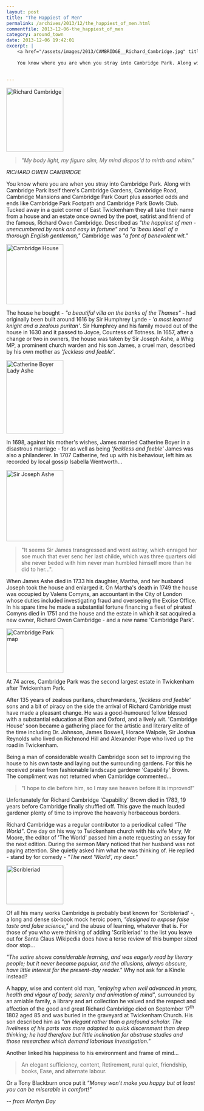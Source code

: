 ```yaml
---
layout: post
title: "The Happiest of Men"
permalink: /archives/2013/12/the_happiest_of_men.html
commentfile: 2013-12-06-the_happiest_of_men
category: around_town
date: 2013-12-06 19:42:01
excerpt: |
    <a href="/assets/images/2013/CAMBRIDGE__Richard_Cambridge.jpg" title="See larger version of - Richard Cambridge"><img src="/assets/images/2013/CAMBRIDGE__Richard_Cambridge_thumb.jpg" width="150" height="168" alt="Richard Cambridge" class="photo right" /></a>
    
    You know where you are when you stray into Cambridge Park. Along with Cambridge Park itself there's Cambridge Gardens, Cambridge Road, Cambridge Mansions and Cambridge Park Court plus assorted odds and ends like Cambridge Park Footpath and Cambridge Park Bowls Club. Tucked away in a quiet corner of East Twickenham they all take their name from a house and an estate once owned by the poet, satirist and friend of the famous, Richard Owen Cambridge. Described as <em>"the happiest of men - unencumbered by rank and easy in fortune"</em> and <em>"a 'beau ideal' of a thorough English gentleman,"</em> Cambridge was <em>"a font of benevolent wit."</em>
    

---
```


<a href="/assets/images/2013/CAMBRIDGE__Richard_Cambridge.jpg" title="See larger version of - Richard Cambridge"><img src="/assets/images/2013/CAMBRIDGE__Richard_Cambridge_thumb.jpg" width="150" height="168" alt="Richard Cambridge" class="photo right" /></a>

> <em>"My body light, my figure slim,
>  My mind dispos'd to mirth and whim."</em>
> 
 <cite>RICHARD OWEN CAMBRIDGE</cite>

You know where you are when you stray into Cambridge Park. Along with Cambridge Park itself there's Cambridge Gardens, Cambridge Road, Cambridge Mansions and Cambridge Park Court plus assorted odds and ends like Cambridge Park Footpath and Cambridge Park Bowls Club. Tucked away in a quiet corner of East Twickenham they all take their name from a house and an estate once owned by the poet, satirist and friend of the famous, Richard Owen Cambridge. Described as <em>"the happiest of men - unencumbered by rank and easy in fortune"</em> and <em>"a 'beau ideal' of a thorough English gentleman,"</em> Cambridge was <em>"a font of benevolent wit."</em>

<a href="/assets/images/2013/CAMBRIDGE__Cambridge_House.jpg" title="See larger version of - Cambridge House"><img src="/assets/images/2013/CAMBRIDGE__Cambridge_House_thumb.jpg" width="150" height="158" alt="Cambridge House" class="photo right" /></a>

The house he bought - <em>"a beautiful villa on the banks of the Thames"</em> - had originally been built around 1616 by Sir Humphrey Lynde - <em>'a most learned knight and a zealous puritan'</em>. Sir Humphrey and his family moved out of the house in 1630 and it passed to Joyce, Countess of Totness. In 1657, after a change or two in owners, the house was taken by Sir Joseph Ashe, a Whig MP, a prominent church warden and his son James, a cruel man, described by his own mother as <em>'feckless and feeble'</em>.

<a href="/assets/images/2013/CAMBRIDGE__Catherine_Boyer_-_Lady_Ashe.jpg" title="See larger version of - Catherine Boyer   Lady Ashe"><img src="/assets/images/2013/CAMBRIDGE__Catherine_Boyer_-_Lady_Ashe_thumb.jpg" width="150" height="193" alt="Catherine Boyer   Lady Ashe" class="photo right" /></a>

In 1698, against his mother's wishes, James married Catherine Boyer in a disastrous marriage - for as well as being <em>'feckless and feeble'</em> James was also a philanderer. In 1707 Catherine, fed up with his behaviour, left him as recorded by local gossip Isabella Wentworth...

<a href="/assets/images/2013/CAMBRIDGE__Sir_Joseph_Ashe.jpg" title="See larger version of - Sir Joseph Ashe"><img src="/assets/images/2013/CAMBRIDGE__Sir_Joseph_Ashe_thumb.jpg" width="150" height="187" alt="Sir Joseph Ashe" class="photo right" /></a>

> "It seems Sir James transgressed and went astray, which enraged her soe much that ever senc her last childe, which was three quarters old she never beded with him never man humbled himself more than he did to her...".

When James Ashe died in 1733 his daughter, Martha, and her husband Joseph took the house and enlarged it. On Martha's death in 1749 the house was occupied by Valens Comyns, an accountant in the City of London whose duties included investigating fraud and overseeing the Excise Office. In his spare time he made a substantial fortune financing a fleet of pirates! Comyns died in 1751 and the house and the estate in which it sat acquired a new owner, Richard Owen Cambridge - and a new name 'Cambridge Park'.

<div markdown="1" class="box">
<a href="/assets/images/2013/CAMBRIDGE__Cambridge_Park_-_map.jpg" title="See larger version of - Cambridge Park   map"><img src="/assets/images/2013/CAMBRIDGE__Cambridge_Park_-_map_thumb.jpg" width="150" height="117" alt="Cambridge Park   map" class="photo left" /></a>

At 74 acres, Cambridge Park was the second largest estate in Twickenham after Twickenham Park.

</div>
After 135 years of zealous puritans, churchwardens, <em>'feckless and feeble'</em> sons and a bit of piracy on the side the arrival of Richard Cambridge must have made a pleasant change. He was a good-humoured fellow blessed with a substantial education at Eton and Oxford, and a lively wit. 'Cambridge House' soon became a gathering place for the artistic and literary elite of the time including Dr. Johnson, James Boswell, Horace Walpole, Sir Joshua Reynolds who lived on Richmond Hill and Alexander Pope who lived up the road in Twickenham.

Being a man of considerable wealth Cambridge soon set to improving the house to his own taste and laying out the surrounding gardens. For this he received praise from fashionable landscape gardener 'Capability' Brown. The compliment was not returned when Cambridge commented...

> "I hope to die before him, so I may see heaven before it is improved!"

Unfortunately for Richard Cambridge 'Capability' Brown died in 1783, 19 years before Cambridge finally shuffled off. This gave the much lauded gardener plenty of time to improve the heavenly herbaceous borders.

Richard Cambridge was a regular contributor to a periodical called <em>"The World"</em>. One day on his way to Twickenham church with his wife Mary, Mr Moore, the editor of 'The World' passed him a note requesting an essay for the next edition. During the sermon Mary noticed that her husband was not paying attention. She quietly asked him what he was thinking of. He replied - stand by for comedy - <em>"The next 'World', my dear."</em>

<a href="/assets/images/2013/CAMBRIDGE__Scribleriad.jpg" title="See larger version of - Scribleriad"><img src="/assets/images/2013/CAMBRIDGE__Scribleriad_thumb.jpg" width="150" height="102" alt="Scribleriad" class="photo right" /></a>

Of all his many works Cambridge is probably best known for 'Scribleriad' -, a long and dense six-book mock heroic poem, <em>"designed to expose false taste and false science,"</em> and the abuse of learning, whatever that is. For those of you who were thinking of adding 'Scribleriad' to the list you leave out for Santa Claus Wikipedia does have a terse review of this bumper sized door stop...

<em>"The satire shows considerable learning, and was eagerly read by literary people; but it never became popular, and the allusions, always obscure, have little interest for the present-day reader."</em> Why not ask for a Kindle instead?

A happy, wise and content old man, <em>"enjoying when well advanced in years, health and vigour of body, serenity and animation of mind"</em>, surrounded by an amiable family, a library and art collection he valued and the respect and affection of the good and great Richard Cambridge died on September 17<sup>th</sup> 1802 aged 85 and was buried in the graveyard at Twickenham Church. His son described him as <em>"an elegant rather than a profound scholar. The liveliness of his parts was more adapted to quick discernment than deep thinking; he had therefore but little inclination for abstruse studies and those researches which demand laborious investigation."</em>

Another linked his happiness to his environment and frame of mind...

> An elegant sufficiency, content,
> Retirement, rural quiet, friendship, books,
> Ease, and alternate labour.

Or a Tony Blackburn once put it <em>"Money won't make you happy but at least you can be miserable in comfort!"</em>

<cite>-- from Martyn Day</cite>
